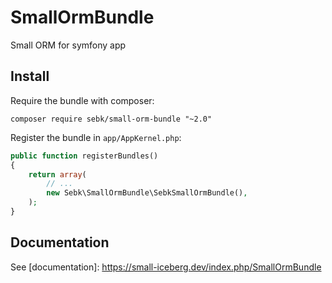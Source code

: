 # SmallOrmBundle
Small ORM for symfony app

## Install

Require the bundle with composer:
```
composer require sebk/small-orm-bundle "~2.0"
```

Register the bundle in `app/AppKernel.php`:

``` php
public function registerBundles()
{
    return array(
        // ...
        new Sebk\SmallOrmBundle\SebkSmallOrmBundle(),
    );
}
```

## Documentation

See [documentation]: https://small-iceberg.dev/index.php/SmallOrmBundle
